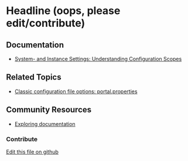 # Headline (oops, please edit/contribute)

## Documentation

* [System- and Instance Settings: Understanding Configuration Scopes](https://learn.liferay.com/dxp/7.x/en/system-administration/configuring-liferay/understanding-configuration-scope.html#system-settings-and-instance-settings)

## Related Topics

* [Classic configuration file options: portal.properties](https://docs.liferay.com/portal/7.3-latest/propertiesdoc/portal.properties.html)

## Community Resources

* [Exploring documentation](https://liferay.dev/blogs/-/blogs/exploring-documentation)

### Contribute

[Edit this file on github](https://github.com/olafk/controlpanel-documentation-docs/blob/master/md/74en/com_liferay_configuration_admin_web_portlet_InstanceSettingsPortlet/com.liferay.site.navigation.breadcrumb.web.internal.configuration.SiteNavigationBreadcrumbPortletInstanceConfiguration.md)
